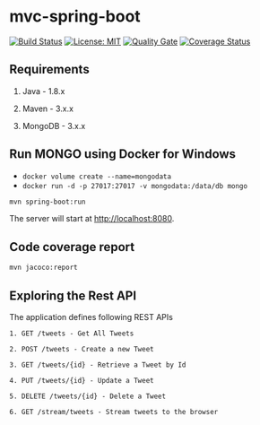 # mvc-spring-boot

[![Build Status](https://travis-ci.org/crejczyk/mvc-spring-boot.svg?branch=master)](https://travis-ci.org/crejczyk/mvc-spring-boot)
[![License: MIT](https://img.shields.io/badge/License-MIT-yellow.svg)](https://opensource.org/licenses/MIT)
[![Quality Gate](https://sonarcloud.io/api/project_badges/measure?project=com.softmill.springboot%3Amvc-spring-boot&metric=alert_status)](https://sonarcloud.io/dashboard?id=com.softmill.springboot%3Amvc-spring-boot)
[![Coverage Status](https://sonarcloud.io/api/project_badges/measure?project=com.softmill.springboot%3Amvc-spring-boot&metric=coverage)](https://sonarcloud.io/dashboard?id=com.softmill.springboot%3Amvc-spring-boot)

## Requirements

1. Java - 1.8.x

2. Maven - 3.x.x

3. MongoDB - 3.x.x

## Run MONGO using Docker for Windows
- `docker volume create --name=mongodata` 
- `docker run -d -p 27017:27017 -v mongodata:/data/db mongo`

```bash
mvn spring-boot:run
```
The server will start at <http://localhost:8080>.

## Code coverage report

```bash
mvn jacoco:report
```

## Exploring the Rest API

The application defines following REST APIs

```
1. GET /tweets - Get All Tweets

2. POST /tweets - Create a new Tweet

3. GET /tweets/{id} - Retrieve a Tweet by Id

4. PUT /tweets/{id} - Update a Tweet

5. DELETE /tweets/{id} - Delete a Tweet

6. GET /stream/tweets - Stream tweets to the browser
```
